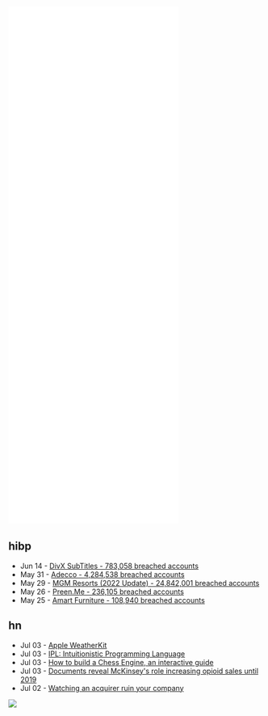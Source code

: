 ![Metrics](https://raw.githubusercontent.com/phixion/phixion/master/metrics.svg)

## hibp

<!--
for https://github.com/phixion/phixion/blob/main/.github/workflows/feeds.yml
-->
<!--START_SECTION:haveibeenpwnd-->
- Jun 14 - [DivX SubTitles - 783,058 breached accounts](https://haveibeenpwned.com/PwnedWebsites#DivXSubTitles)
- May 31 - [Adecco - 4,284,538 breached accounts](https://haveibeenpwned.com/PwnedWebsites#Adecco)
- May 29 - [MGM Resorts (2022 Update) - 24,842,001 breached accounts](https://haveibeenpwned.com/PwnedWebsites#MGM2022Update)
- May 26 - [Preen.Me - 236,105 breached accounts](https://haveibeenpwned.com/PwnedWebsites#PreenMe)
- May 25 - [Amart Furniture - 108,940 breached accounts](https://haveibeenpwned.com/PwnedWebsites#AmartFurniture)
<!--END_SECTION:haveibeenpwnd-->

## hn

<!--
for https://github.com/phixion/phixion/blob/main/.github/workflows/feeds.yml
-->
<!--START_SECTION:hn-->
- Jul 03 - [Apple WeatherKit](https://developer.apple.com/weatherkit/)
- Jul 03 - [IPL: Intuitionistic Programming Language](http://intuitionistic.org)
- Jul 03 - [How to build a Chess Engine, an interactive guide](https://www.chessengines.org/)
- Jul 03 - [Documents reveal McKinsey's role increasing opioid sales until 2019](https://www.axios.com/2022/07/01/mckinsey-opioid-documents)
- Jul 02 - [Watching an acquirer ruin your company](https://startupwin.kelsus.com/p/watching-an-acquirer-ruin-your-company)
<!--END_SECTION:hn-->

<!--
for https://yhype.me
-->
![](https://hit.yhype.me/github/profile?user_id=13013670)
